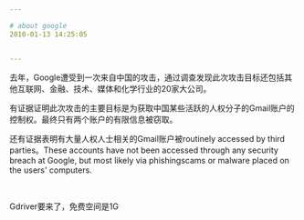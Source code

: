 ```yaml
---

# about google
2010-01-13 14:25:05


---
```



<p>去年，Google遭受到一次来自中国的攻击，通过调查发现此次攻击目标还包括其他互联网、金融、技术、媒体和化学行业的20家大公司。</p>
<p>有证据证明此次攻击的主要目标是为获取中国某些活跃的人权分子的Gmail账户的控制权。最终只有两个账户的有限信息被窃取。</p>
<p>还有证据表明有大量人权人士相关的Gmail账户被routinely accessed by third parties。These accounts have not been accessed through any security breach at Google, but most likely via phishingscams or malware placed on the users' computers.</p>
<p>&nbsp;</p>
<p>Gdriver要来了，免费空间是1G</p>
